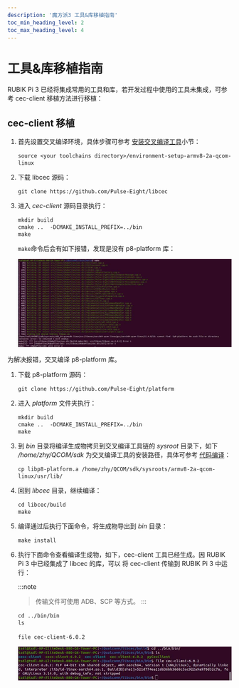 ```yaml
---
description: '魔方派3 工具&库移植指南'
toc_min_heading_level: 2
toc_max_heading_level: 4
---
```


# 工具&库移植指南

RUBIK Pi 3 已经将集成常用的工具和库，若开发过程中使用的工具未集成，可参考 cec-client 移植方法进行移植：

## cec-client 移植

1. 首先设置交叉编译环境，具体步骤可参考 [安装交叉编译工具](14.set-up-development-environment.md#安装交叉编译工具)小节：

   ```shell
   source <your toolchains directory>/environment-setup-armv8-2a-qcom-linux
   ```

2. 下载 libcec 源码：

   ```shell
   git clone https://github.com/Pulse-Eight/libcec
   ```

3. 进入 *cec-client&#x20;*&#x6E90;码目录执行：

   ```shell
   mkdir build
   cmake ..  -DCMAKE_INSTALL_PREFIX=../bin
   make
   ```

   `make`命令后会有如下报错，发现是没有 p8-platform 库：

   ![](images/image-209.jpg)

为解决报错，交叉编译 p8-platform 库。

1. 下载 p8-platform 源码：

   ```shell
   git clone https://github.com/Pulse-Eight/platform
   ```

2. 进入 *platform* 文件夹执行：

   ```shell
   mkdir build
   cmake ..  -DCMAKE_INSTALL_PREFIX=../bin
   make
   ```

3. 到 *bin* 目录将编译生成物拷贝到交叉编译工具链的 *sysroot&#x20;*&#x76EE;录下，如下 */home/zhy/QCOM/sdk* 为交叉编译工具的安装路径，具体可参考 [代码编译](3.linux-kernel.md#代码编译)：

   ```shell
   cp libp8-platform.a /home/zhy/QCOM/sdk/sysroots/armv8-2a-qcom-linux/usr/lib/
   ```

4. 回到 *libcec&#x20;*&#x76EE;录，继续编译：

   ```shell
   cd libcec/build
   make 
   ```

5. 编译通过后执行下面命令，将生成物导出到 *bin&#x20;*&#x76EE;录：

   ```shell
   make install
   ```

6. 执行下面命令查看编译生成物，如下，cec-client 工具已经生成。因 RUBIK Pi 3 中已经集成了 libcec 的库，可以 将 cec-client 传输到 RUBIK Pi 3 中运行：

   :::note
   >
   > 传输文件可使用 ADB、SCP 等方式。
   :::

   ```shell
   cd ../bin/bin
   ls

   file cec-client-6.0.2

   ```

   ![](images/image-210.jpg)
